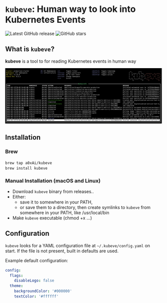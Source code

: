 # `kubeve`: Human way to look into Kubernetes Events

![Latest GitHub release](https://img.shields.io/github/v/release/a0xAi/kubeve.svg)
![GitHub stars](https://img.shields.io/github/stars/a0xAi/kubeve.svg?label=github%20stars)

## What is `kubeve`?

**kubeve** is a tool to for reading Kubernetes events in human way<br/>

![kubeve demo PNG](img/kubeve.png)

## Installation
### Brew 
`brew tap a0xAi/kubeve`<br>
`brew install kubeve`

### Manual Installation (macOS and Linux)
- Download `kubeve` binary from releases..
- Either:
  - save it to somewhere in your PATH,
  - or save them to a directory, then create symlinks to `kubeve` from somewhere in your PATH, like /usr/local/bin
- Make `kubeve` executable (chmod +x ...)

## Configuration

`kubeve` looks for a YAML configuration file at `~/.kubeve/config.yaml` on start. If the file is not present, built in defaults are used.

Example default configuration:

```yaml
config:
  flags:
    disableLogo: false
  theme:
    backgroundColor: '#000000'
    textColor: '#ffffff'
```
